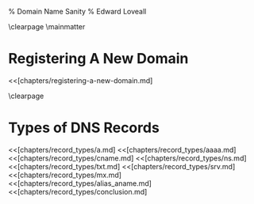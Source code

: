 % Domain Name Sanity
% Edward Loveall

\clearpage
\mainmatter

# Registering A New Domain

<<[chapters/registering-a-new-domain.md]

\clearpage

# Types of DNS Records

<<[chapters/record_types/a.md]
<<[chapters/record_types/aaaa.md]
<<[chapters/record_types/cname.md]
<<[chapters/record_types/ns.md]
<<[chapters/record_types/txt.md]
<<[chapters/record_types/srv.md]
<<[chapters/record_types/mx.md]
<<[chapters/record_types/alias_aname.md]
<<[chapters/record_types/conclusion.md]

